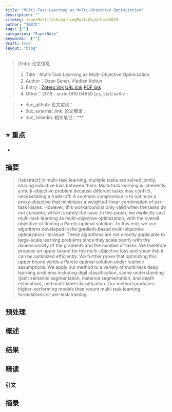 ```yaml
---
title: "Multi-Task Learning as Multi-Objective Optimization"
description: ""
citekey: senerMultiTaskLearningMultiObjective2019
author: "石昌文"
tags: [""]
categories: "PaperNote"
keywords:  [""]
draft: true
layout: "blog"
---
```


> [!info] 论文信息
>1. Title：Multi-Task Learning as Multi-Objective Optimization
>2. Author：Ozan Sener, Vladlen Koltun
>3. Entry：[Zotero link](zotero://select/items/@senerMultiTaskLearningMultiObjective2019) [URL link](http://arxiv.org/abs/1810.04650) [PDF link](<file:///C\:\\Users\\19115\\OneDrive - stu.suda.edu.cn\\Zotero\\Sener_Koltun_2019_Multi-Task Learning as Multi-Objective Optimization.pdf,E\:\\mypack\\人生规划\\ 3 _进修\\ 2 _升学\\ 4 _硕士学习\\ 4 _研究\\Zotero\\storage\\5MFPXGFP\\1810.html>)
>4. Other：2019 - arxiv:1810.04650 [cs, stat]  arXiv   -   

>- :luc_github: 论文实现：
>- :luc_external_link: 论文解读：
>- :luc_linkedin: 相关笔记：***


## ⭐ 重点

- 

## 摘要

> [!abstract] In multi-task learning, multiple tasks are solved jointly, sharing inductive bias between them. Multi-task learning is inherently a multi-objective problem because different tasks may conflict, necessitating a trade-off. A common compromise is to optimize a proxy objective that minimizes a weighted linear combination of per-task losses. However, this workaround is only valid when the tasks do not compete, which is rarely the case. In this paper, we explicitly cast multi-task learning as multi-objective optimization, with the overall objective of finding a Pareto optimal solution. To this end, we use algorithms developed in the gradient-based multi-objective optimization literature. These algorithms are not directly applicable to large-scale learning problems since they scale poorly with the dimensionality of the gradients and the number of tasks. We therefore propose an upper bound for the multi-objective loss and show that it can be optimized efficiently. We further prove that optimizing this upper bound yields a Pareto optimal solution under realistic assumptions. We apply our method to a variety of multi-task deep learning problems including digit classification, scene understanding (joint semantic segmentation, instance segmentation, and depth estimation), and multi-label classification. Our method produces higher-performing models than recent multi-task learning formulations or per-task training.

> 

## 预处理

## 概述

## 结果

## 精读

### 引文

## 摘录
